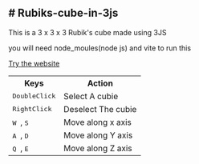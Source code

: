 <h2> # Rubiks-cube-in-3js </h2>
<p> This is a 3 x 3 x 3 Rubik's cube made using 3JS </p>
<p> you will need node_moules(node js) and vite to run this </p> 
<a href = "https://rubiks-cube-nu.vercel.app"> Try the website</a>
<br>
<table>
<tr>
  <th> Keys </th>
  <th> Action </th>
</tr>
<tr>
  <td> <kbd> DoubleClick </kbd> </td>
  <td> Select A cubie </td>
</tr>  
  <tr>
  <td> <kbd> RightClick </kbd> </td>
  <td> Deselect The cubie </td>
</tr>  
<tr>
  <td> <kbd> W </kbd> , <kbd> S </kbd> </td>
  <td> Move along x axis </td>
</tr>  
<tr>
  <td> <kbd> A </kbd> , <kbd> D </kbd> </td>
  <td> Move along Y axis </td>
</tr>  
<tr>
  <td> <kbd> Q </kbd> , <kbd> E </kbd> </td>
  <td> Move along Z axis </td>
</tr>  

</table>
